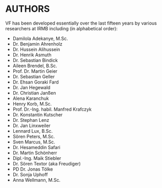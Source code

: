 <!-- SPDX-License-Identifier: CC-BY-4.0 -->
<!-- SPDX-FileCopyrightText: Copyright © VirtualFluids Project contributors, see AUTHORS.md in root folder -->
# AUTHORS
VF has been developed essentially over the last fifteen years by various researchers at IRMB including (in alphabetical order):


- Damilola Adekanye, M.Sc.
- Dr. Benjamin Ahrenholz
- Dr. Hussein Alihussein
- Dr. Henrik Asmuth
- Dr. Sebastian Bindick
- Aileen Brendel, B.Sc.
- Prof. Dr. Martin Geier
- Dr. Sebastian Geller
- Dr. Ehsan Goraki Fard
- Dr. Jan Hegewald
- Dr. Christian Janßen
- Alena Karanchuk
- Henry Korb, M.Sc.
- Prof. Dr.-Ing. habil. Manfred Krafczyk
- Dr. Konstantin Kutscher
- Dr. Stephan Lenz
- Dr. Jan Linxweiler
- Lennard Lux, B.Sc.
- Sören Peters, M.Sc.
- Sven Marcus, M.Sc.
- Dr. Hesameddin Safari
- Dr. Martin Schönherr
- Dipl.-Ing. Maik Stiebler
- Dr. Sören Textor (aka Freudiger)
- PD Dr. Jonas Tölke
- Dr. Sonja Uphoff
- Anna Wellmann, M.Sc.
